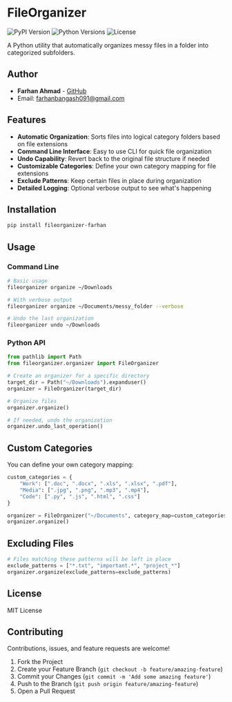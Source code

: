 # FileOrganizer

![PyPI Version](https://img.shields.io/pypi/v/fileorganizer-farhan)
![Python Versions](https://img.shields.io/pypi/pyversions/fileorganizer-farhan)
![License](https://img.shields.io/pypi/l/fileorganizer-farhan)

A Python utility that automatically organizes messy files in a folder into categorized subfolders.

## Author

- **Farhan Ahmad** - [GitHub](https://github.com/Farhanahmad-kust)
- Email: farhanbangash091@gmail.com

## Features

- **Automatic Organization**: Sorts files into logical category folders based on file extensions
- **Command Line Interface**: Easy to use CLI for quick file organization
- **Undo Capability**: Revert back to the original file structure if needed
- **Customizable Categories**: Define your own category mapping for file extensions
- **Exclude Patterns**: Keep certain files in place during organization
- **Detailed Logging**: Optional verbose output to see what's happening

## Installation

```bash
pip install fileorganizer-farhan
```

## Usage

### Command Line

```bash
# Basic usage
fileorganizer organize ~/Downloads

# With verbose output
fileorganizer organize ~/Documents/messy_folder --verbose

# Undo the last organization
fileorganizer undo ~/Downloads
```

### Python API

```python
from pathlib import Path
from fileorganizer.organizer import FileOrganizer

# Create an organizer for a specific directory
target_dir = Path("~/Downloads").expanduser()
organizer = FileOrganizer(target_dir)

# Organize files
organizer.organize()

# If needed, undo the organization
organizer.undo_last_operation()
```

## Custom Categories

You can define your own category mapping:

```python
custom_categories = {
    "Work": [".doc", ".docx", ".xls", ".xlsx", ".pdf"],
    "Media": [".jpg", ".png", ".mp3", ".mp4"],
    "Code": [".py", ".js", ".html", ".css"]
}

organizer = FileOrganizer("~/Documents", category_map=custom_categories)
organizer.organize()
```

## Excluding Files

```python
# Files matching these patterns will be left in place
exclude_patterns = ["*.txt", "important.*", "project_*"]
organizer.organize(exclude_patterns=exclude_patterns)
```

## License

MIT License

## Contributing

Contributions, issues, and feature requests are welcome!

1. Fork the Project
2. Create your Feature Branch (`git checkout -b feature/amazing-feature`)
3. Commit your Changes (`git commit -m 'Add some amazing feature'`)
4. Push to the Branch (`git push origin feature/amazing-feature`)
5. Open a Pull Request
